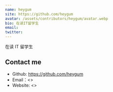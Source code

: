 ```yaml
---
name: heygum
site: https://github.com/heygum
avatar: /assets/contributors/heygum/avatar.webp
bio: 在读IT留学生
email:
twitter:
---
```


在读 IT 留学生

## Contact me

- Github: <https://github.com/heygum>
- Email：<>
- Website: <>
